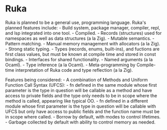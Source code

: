 # Ruka

Ruka is planned to be a general use, programming language. Ruka's planned features include:
    - Build system, package manager, compiler, repl, and lsp integrated into one tool.
    - Compiled.
    - Records (structures) used for namespaces as well as data structures (a la Zig).
    - Mutable semantics.
    - Pattern matching.
    - Manual memory management with allocators (a la Zig).
    - Strong static typing.
    - Types (records, enums, built-ins), and fuctions are 
        first class values, but must be known at compile time and stored in const bindings.
    - Interfaces for shared functionality.
    - Named arguments (a la Ocaml).
    - Type inference (a la Ocaml).
    - Meta-programming by Compile-time interpretation of Ruka code and type reflection (a la Zig).

Features being considered:
    - A combination of Methods and Uniform Function Call Syntax (UFCS):
        - fn defined in the same module whose first parameter is the type in question will
            be callable as a method and have access to private fields and the type only needs to be
            in scope where the method is called, appearing like typical OO.
        - fn defined in a different module whose first parameter is the type in question will
            be callable with UFCS but only have access to public fields and the function name must be
            in scope where called.
    - Borrow by default, with modes to control lifetimes.
    - Garbage collected by default with ability to control memory as needed.
